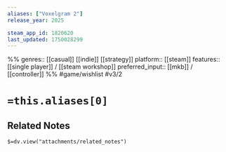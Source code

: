 ```yaml
---
aliases: ["Voxelgram 2"]
release_year: 2025

steam_app_id: 1820620
last_updated: 1750028299
---
```

%%
genres:: [[casual]] [[indie]] [[strategy]]
platform:: [[steam]]
features:: [[single player]] / [[steam workshop]]
preferred_input:: [[mkb]] / [[controller]]
%%
#game/wishlist
#v3/2

# `=this.aliases[0]`
## Related Notes
`$=dv.view("attachments/related_notes")`